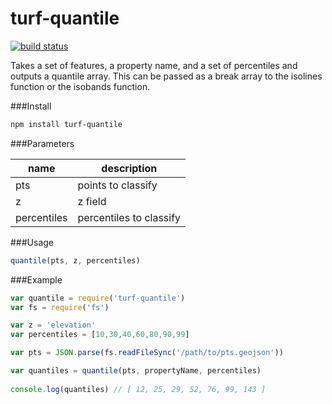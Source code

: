 turf-quantile
=============
[![build status](https://secure.travis-ci.org/Turfjs/turf-quantile.png)](http://travis-ci.org/Turfjs/turf-quantile)

Takes a set of features, a property name, and a set of percentiles and outputs a quantile array. This can be passed as a break array to the isolines function or the isobands function.

###Install

```sh
npm install turf-quantile
```

###Parameters

|name|description|
|---|---|
|pts|points to classify|
|z|z field|
|percentiles|percentiles to classify|

###Usage

```js
quantile(pts, z, percentiles)
```

###Example

```js
var quantile = require('turf-quantile')
var fs = require('fs')

var z = 'elevation'
var percentiles = [10,30,40,60,80,90,99]

var pts = JSON.parse(fs.readFileSync('/path/to/pts.geojson'))

var quantiles = quantile(pts, propertyName, percentiles)
    
console.log(quantiles) // [ 12, 25, 29, 52, 76, 99, 143 ]
```
